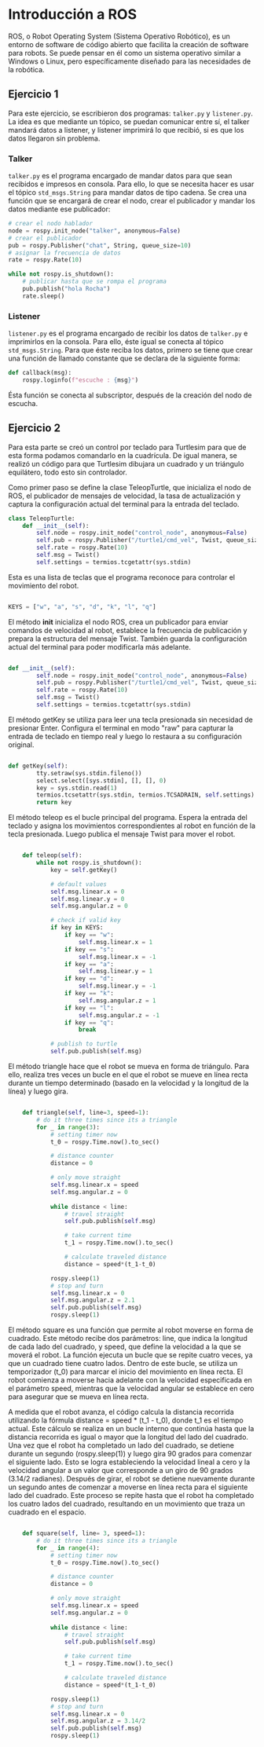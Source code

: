 # Introducción a ROS
ROS, o Robot Operating System (Sistema Operativo Robótico), es un entorno de software de código abierto que facilita la creación de software para robots. 
Se puede pensar en él como un sistema operativo similar a Windows o Linux, pero específicamente diseñado para las necesidades de la robótica.

## Ejercicio 1
Para este ejercicio, se escribieron dos programas: `talker.py` y `listener.py`. La idea es que mediante un tópico, se puedan comunicar entre sí, el talker mandará datos a listener, y listener 
imprimirá lo que recibió, si es que los datos llegaron sin problema.

### Talker
`talker.py` es el programa encargado de mandar datos para que sean recibidos e impresos en consola. Para ello, lo que se necesita hacer es usar el tópico `std_msgs.String` para mandar datos
de tipo cadena. Se crea una función que se encargará de crear el nodo, crear el publicador y mandar los datos mediante ese publicador:

```python
# crear el nodo hablador 
node = rospy.init_node("talker", anonymous=False)
# crear el publicador
pub = rospy.Publisher("chat", String, queue_size=10)
# asignar la frecuencia de datos
rate = rospy.Rate(10)

while not rospy.is_shutdown():
    # publicar hasta que se rompa el programa
    pub.publish("hola Rocha")
    rate.sleep()
```

### Listener
`listener.py` es el programa encargado de recibir los datos de `talker.py` e imprimirlos en la consola. Para ello, éste igual se conecta al tópico `std_msgs.String`. Para que éste reciba los datos, primero se tiene que crear una función de llamado constante que se declara de la siguiente forma:

```python
def callback(msg):
    rospy.loginfo(f"escuche : {msg}")
```

Ésta función se conecta al subscriptor, después de la creación del nodo de escucha.




## Ejercicio 2
Para esta parte se creó un control por teclado para Turtlesim para que de esta forma podamos comandarlo en la cuadrícula. De igual manera, se realizó un código para que Turtlesim dibujara un cuadrado y un triángulo equilátero, todo esto sin controlador.

Como primer paso se define la clase TeleopTurtle, que inicializa el nodo de ROS, el publicador de mensajes de velocidad, la tasa de actualización y captura la configuración actual del terminal para la entrada del teclado.

```python
class TeleopTurtle:
    def __init__(self):
        self.node = rospy.init_node("control_node", anonymous=False)
        self.pub = rospy.Publisher("/turtle1/cmd_vel", Twist, queue_size=10)
        self.rate = rospy.Rate(10)
        self.msg = Twist()
        self.settings = termios.tcgetattr(sys.stdin)
```

Esta es una lista de teclas que el programa reconoce para controlar el movimiento del robot.

```python

KEYS = ["w", "a", "s", "d", "k", "l", "q"]
```
El método __init__ inicializa el nodo ROS, crea un publicador para enviar comandos de velocidad al robot, establece la frecuencia de publicación y prepara la estructura del mensaje Twist. También guarda la configuración actual del terminal para poder modificarla más adelante.
```python

def __init__(self):
        self.node = rospy.init_node("control_node", anonymous=False)
        self.pub = rospy.Publisher("/turtle1/cmd_vel", Twist, queue_size=10)
        self.rate = rospy.Rate(10)
        self.msg = Twist()
        self.settings = termios.tcgetattr(sys.stdin)
```
El método getKey se utiliza para leer una tecla presionada sin necesidad de presionar Enter. Configura el terminal en modo "raw" para capturar la entrada de teclado en tiempo real y luego lo restaura a su configuración original.
```python

def getKey(self):
        tty.setraw(sys.stdin.fileno())
        select.select([sys.stdin], [], [], 0)
        key = sys.stdin.read(1)
        termios.tcsetattr(sys.stdin, termios.TCSADRAIN, self.settings)
        return key
```
El método teleop es el bucle principal del programa. Espera la entrada del teclado y asigna los movimientos correspondientes al robot en función de la tecla presionada. Luego publica el mensaje Twist para mover el robot.
```python

    def teleop(self):
        while not rospy.is_shutdown():
            key = self.getKey()

            # default values
            self.msg.linear.x = 0
            self.msg.linear.y = 0
            self.msg.angular.z = 0

            # check if valid key
            if key in KEYS:
                if key == "w":
                    self.msg.linear.x = 1
                if key == "s":
                    self.msg.linear.x = -1
                if key == "a":
                    self.msg.linear.y = 1
                if key == "d":
                    self.msg.linear.y = -1
                if key == "k":
                    self.msg.angular.z = 1
                if key == "l":
                    self.msg.angular.z = -1
                if key == "q":
                    break

            # publish to turtle
            self.pub.publish(self.msg)

```

El método triangle hace que el robot se mueva en forma de triángulo. Para ello, realiza tres veces un bucle en el que el robot se mueve en línea recta durante un tiempo determinado (basado en la velocidad y la longitud de la línea) y luego gira.
```python

    def triangle(self, line=3, speed=1):
        # do it three times since its a triangle
        for _ in range(3):
            # setting timer now
            t_0 = rospy.Time.now().to_sec()

            # distance counter
            distance = 0 

            # only move straight
            self.msg.linear.x = speed
            self.msg.angular.z = 0
            
            while distance < line:
                # travel straight
                self.pub.publish(self.msg)

                # take current time
                t_1 = rospy.Time.now().to_sec()

                # calculate traveled distance
                distance = speed*(t_1-t_0)

            rospy.sleep(1)    
            # stop and turn
            self.msg.linear.x = 0
            self.msg.angular.z = 2.1
            self.pub.publish(self.msg)
            rospy.sleep(1)

```
El método square es una función que permite al robot moverse en forma de cuadrado. Este método recibe dos parámetros: line, que indica la longitud de cada lado del cuadrado, y speed, que define la velocidad a la que se moverá el robot. La función ejecuta un bucle que se repite cuatro veces, ya que un cuadrado tiene cuatro lados. Dentro de este bucle, se utiliza un temporizador (t_0) para marcar el inicio del movimiento en línea recta. El robot comienza a moverse hacia adelante con la velocidad especificada en el parámetro speed, mientras que la velocidad angular se establece en cero para asegurar que se mueva en línea recta.

A medida que el robot avanza, el código calcula la distancia recorrida utilizando la fórmula distance = speed * (t_1 - t_0), donde t_1 es el tiempo actual. Este cálculo se realiza en un bucle interno que continúa hasta que la distancia recorrida es igual o mayor que la longitud del lado del cuadrado. Una vez que el robot ha completado un lado del cuadrado, se detiene durante un segundo (rospy.sleep(1)) y luego gira 90 grados para comenzar el siguiente lado. Esto se logra estableciendo la velocidad lineal a cero y la velocidad angular a un valor que corresponde a un giro de 90 grados (3.14/2 radianes). Después de girar, el robot se detiene nuevamente durante un segundo antes de comenzar a moverse en línea recta para el siguiente lado del cuadrado. Este proceso se repite hasta que el robot ha completado los cuatro lados del cuadrado, resultando en un movimiento que traza un cuadrado en el espacio.

```python

    def square(self, line= 3, speed=1):
        # do it three times since its a triangle
        for _ in range(4):
            # setting timer now
            t_0 = rospy.Time.now().to_sec()

            # distance counter
            distance = 0 

            # only move straight
            self.msg.linear.x = speed
            self.msg.angular.z = 0
            
            while distance < line:
                # travel straight
                self.pub.publish(self.msg)

                # take current time
                t_1 = rospy.Time.now().to_sec()

                # calculate traveled distance
                distance = speed*(t_1-t_0)

            rospy.sleep(1)    
            # stop and turn
            self.msg.linear.x = 0
            self.msg.angular.z = 3.14/2
            self.pub.publish(self.msg)
            rospy.sleep(1)

```


